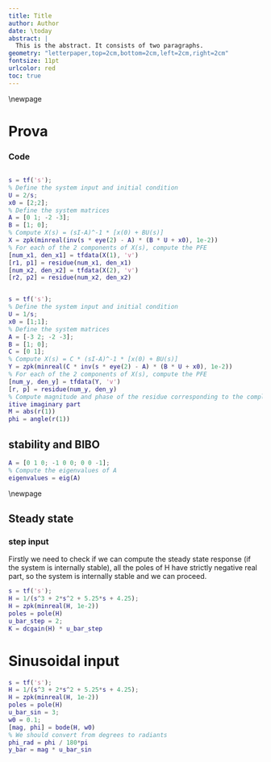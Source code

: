 ```yaml
---
title: Title
author: Author
date: \today
abstract: |
  This is the abstract. It consists of two paragraphs.
geometry: "letterpaper,top=2cm,bottom=2cm,left=2cm,right=2cm"
fontsize: 11pt
urlcolor: red
toc: true
---
```

\newpage


# Prova



### Code


```Matlab 

s = tf('s');
% Define the system input and initial condition
U = 2/s;
x0 = [2;2];
% Define the system matrices
A = [0 1; -2 -3];
B = [1; 0];
% Compute X(s) = (sI-A)^-1 * [x(0) + BU(s)]
X = zpk(minreal(inv(s * eye(2) - A) * (B * U + x0), 1e-2))
% For each of the 2 components of X(s), compute the PFE
[num_x1, den_x1] = tfdata(X(1), 'v')
[r1, p1] = residue(num_x1, den_x1)
[num_x2, den_x2] = tfdata(X(2), 'v')
[r2, p2] = residue(num_x2, den_x2)

```

```Matlab 

s = tf('s');
% Define the system input and initial condition
U = 1/s;
x0 = [1;1];
% Define the system matrices
A = [-3 2; -2 -3];
B = [1; 0];
C = [0 1];
% Compute X(s) = C * (sI-A)^-1 * [x(0) + BU(s)]
Y = zpk(minreal(C * inv(s * eye(2) - A) * (B * U + x0), 1e-2))
% For each of the 2 components of X(s), compute the PFE
[num_y, den_y] = tfdata(Y, 'v')
[r, p] = residue(num_y, den_y)
% Compute magnitude and phase of the residue corresponding to the complex root with pos
itive imaginary part
M = abs(r(1))
phi = angle(r(1))
```


## stability and BIBO


```Matlab 
A = [0 1 0; -1 0 0; 0 0 -1];
% Compute the eigenvalues of A
eigenvalues = eig(A)
```

\newpage
## Steady state

### step input

Firstly we need to check if we can compute the steady state response (if the
system is internally stable), all the poles of H have strictly negative real part, so
the system is internally stable and we can proceed.

```Matlab 
s = tf('s');
H = 1/(s^3 + 2*s^2 + 5.25*s + 4.25);
H = zpk(minreal(H, 1e-2))
poles = pole(H)
u_bar_step = 2;
K = dcgain(H) * u_bar_step
```

# Sinusoidal input

```Matlab 
s = tf('s');
H = 1/(s^3 + 2*s^2 + 5.25*s + 4.25);
H = zpk(minreal(H, 1e-2))
poles = pole(H)
u_bar_sin = 3;
w0 = 0.1;
[mag, phi] = bode(H, w0)
% We should convert from degrees to radiants
phi_rad = phi / 180*pi
y_bar = mag * u_bar_sin
```
